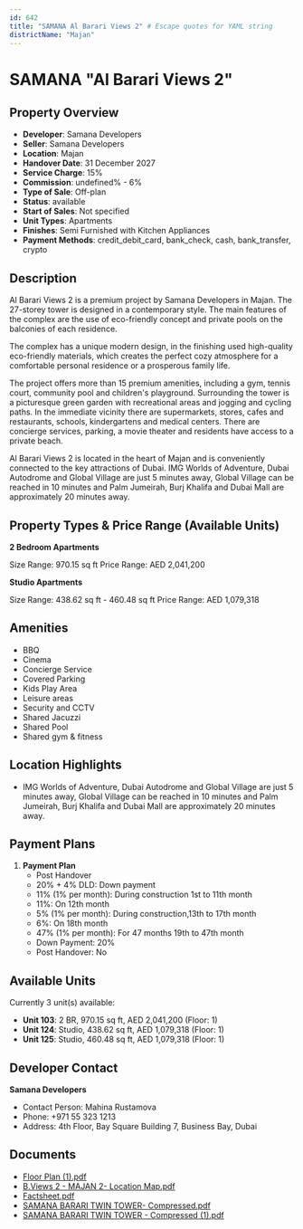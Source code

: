 ```yaml
---
id: 642
title: "SAMANA Al Barari Views 2" # Escape quotes for YAML string
districtName: "Majan"
---
```


# SAMANA "Al Barari Views 2"

## Property Overview
- **Developer**: Samana Developers
- **Seller**: Samana Developers
- **Location**: Majan
- **Handover Date**: 31 December 2027
- **Service Charge**: 15%
- **Commission**: undefined% - 6%
- **Type of Sale**: Off-plan
- **Status**: available
- **Start of Sales**: Not specified
- **Unit Types**: Apartments
- **Finishes**: Semi Furnished with Kitchen Appliances
- **Payment Methods**: credit_debit_card, bank_check, cash, bank_transfer, crypto

## Description
Al Barari Views 2 is a premium project by Samana Developers in Majan. The 27-storey tower is designed in a contemporary style. The main features of the complex are the use of eco-friendly concept and private pools on the balconies of each residence. 

The complex has a unique modern design, in the finishing used high-quality eco-friendly materials, which creates the perfect cozy atmosphere for a comfortable personal residence or a prosperous family life.

The project offers more than 15 premium amenities, including a gym, tennis court, community pool and children's playground. Surrounding the tower is a picturesque green garden with recreational areas and jogging and cycling paths. In the immediate vicinity there are supermarkets, stores, cafes and restaurants, schools, kindergartens and medical centers. There are concierge services, parking, a movie theater and residents have access to a private beach.

Al Barari Views 2 is located in the heart of Majan and is conveniently connected to the key attractions of Dubai. IMG Worlds of Adventure, Dubai Autodrome and Global Village are just 5 minutes away, Global Village can be reached in 10 minutes and Palm Jumeirah, Burj Khalifa and Dubai Mall are approximately 20 minutes away.

## Property Types & Price Range (Available Units)
**2 Bedroom Apartments**

Size Range: 970.15 sq ft
Price Range: AED 2,041,200

**Studio Apartments**

Size Range: 438.62 sq ft - 460.48 sq ft
Price Range: AED 1,079,318

## Amenities
- BBQ
- Cinema
- Concierge Service
- Covered Parking
- Kids Play Area
- Leisure areas
- Security and CCTV
- Shared Jacuzzi
- Shared Pool
- Shared gym & fitness

## Location Highlights
- IMG Worlds of Adventure, Dubai Autodrome and Global Village are just 5 minutes away, Global Village can be reached in 10 minutes and Palm Jumeirah, Burj Khalifa and Dubai Mall are approximately 20 minutes away.

## Payment Plans
1. **Payment Plan**
   - Post Handover
   - 20% + 4% DLD: Down payment
   - 11% (1% per month): During construction 1st to 11th month
   - 11%: On 12th month
   - 5% (1% per month): During construction,13th to 17th month
   - 6%: On 18th month
   - 47% (1% per month): For 47 months 19th to 47th month
   - Down Payment: 20%
   - Post Handover: No

## Available Units
Currently 3 unit(s) available:
- **Unit 103**: 2 BR, 970.15 sq ft, AED 2,041,200 (Floor: 1)
- **Unit 124**: Studio, 438.62 sq ft, AED 1,079,318 (Floor: 1)
- **Unit 125**: Studio, 460.48 sq ft, AED 1,079,318 (Floor: 1)

## Developer Contact
**Samana Developers**
- Contact Person: Mahina Rustamova
- Phone: +971 55 323 1213
- Address: 4th Floor, Bay Square Building 7, Business Bay, Dubai

## Documents
- [Floor Plan (1).pdf](https://cdn.geniemap.net/2024/01/22/HlUkRkqdjYFUcSdmdADq4c5KhV7o1UNpwUBzNJy2.pdf)
- [B.Views 2 - MAJAN 2- Location Map.pdf](https://cdn.geniemap.net/2024/01/22/CHmUpAew5LruQPDnkwSArrdTdgsyFapMJXTvvXZV.pdf)
- [Factsheet.pdf](https://cdn.geniemap.net/2024/01/22/wKBHJAOLCKRtp5mTovIk6T1BDM6nDOKN50Gx6YkD.pdf)
- [SAMANA BARARI TWIN TOWER- Compressed.pdf](https://cdn.geniemap.net/2024/01/22/e0hnsPst0TMCiBnkuGCCjwCuzxGHRVmIVBvq7bQB.pdf)
- [SAMANA BARARI TWIN TOWER - Compressed (1).pdf](https://cdn.geniemap.net/2024/01/23/fZvrwvWfXHw01ZmpTDNgTuIiMLFWEKoZ7dAVNjda.pdf)
